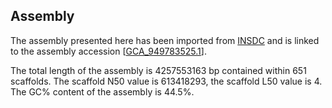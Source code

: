 **Assembly**
--------

The assembly presented here has been imported from [INSDC](http://www.insdc.org) and is linked to the assembly accession [[GCA\_949783525.1](http://www.ebi.ac.uk/ena/data/view/GCA_949783525.1)].

The total length of the assembly is 4257553163 bp contained within 651 scaffolds.
The scaffold N50 value is 613418293, the scaffold L50 value is 4.
The GC% content of the assembly is 44.5%.
